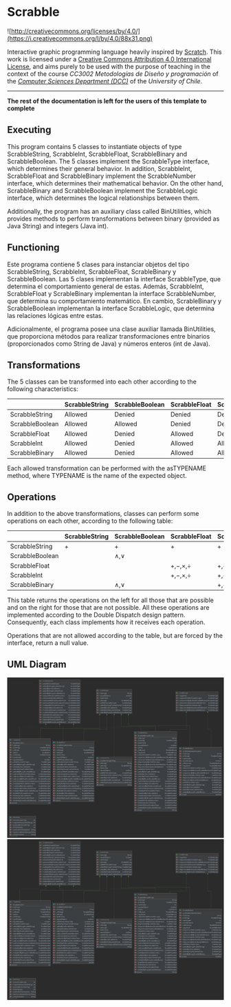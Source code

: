 # Scrabble

![http://creativecommons.org/licenses/by/4.0/](https://i.creativecommons.org/l/by/4.0/88x31.png)

Interactive graphic programming language heavily inspired by 
[Scratch](https://scratch.mit.edu).
This work is licensed under a
[Creative Commons Attribution 4.0 International License](http://creativecommons.org/licenses/by/4.0/), 
and aims purely to be used with the purpose of teaching in the context of the course 
_CC3002 Metodologías de Diseño y programación_ of the 
[_Computer Sciences Department (DCC)_](https://www.dcc.uchile.cl) of the 
_University of Chile_.

---

**The rest of the documentation is left for the users of this template to complete**



## Executing

This program contains 5 classes to instantiate objects of type ScrabbleString, ScrabbleInt, ScrabbleFloat, ScrabbleBinary and ScrabbleBoolean. The 5 classes implement the ScrabbleType interface, which determines their general behavior. In addition, ScrabbleInt, ScrabbleFloat and ScrabbleBinary implement the ScrabbleNumber interface, which determines their mathematical behavior. On the other hand, ScrabbleBinary and ScrabbleBoolean implement the ScrabbleLogic interface, which determines the logical relationships between them.

Additionally, the program has an auxiliary class called BinUtilities, which provides methods to perform transformations between binary (provided as Java String) and integers (Java int). 

## Functioning

Este programa contiene 5 clases para instanciar objetos del tipo ScrabbleString, ScrabbleInt, ScrabbleFloat,  ScrableBinary y ScrabbleBoolean. Las 5 clases implementan la interface ScrabbleType, que determina el comportamiento general de estas. Además, ScrabbleInt, ScrabbleFloat y ScrableBinary implementan la interface ScrabbleNumber, que determina su comportamiento matemático. En cambio, ScrableBinary y ScrabbleBoolean implementan la interface ScrabbleLogic, que determina las relaciones lógicas entre estas.

Adicionalmente, el programa posee una clase auxiliar llamada BinUtilities, que proporciona métodos para realizar transformaciones entre binarios (proporcionados como String de Java) y números enteros (int de Java). 

## Transformations
The 5 classes can be transformed into each other according to the following characteristics:

|                 | ScrabbleString | ScrabbleBoolean | ScrabbleFloat | ScrabbleInt | ScrabbleBinary |
|-----------------|----------------|-----------------|---------------|-------------|----------------|
| ScrabbleString  | Allowed        | Denied          | Denied        | Denied      | Denied         |
| ScrabbleBoolean | Allowed        | Allowed         | Denied        | Denied      | Denied         |
| ScrabbleFloat   | Allowed        | Denied          | Allowed       | Denied      | Denied         |
| ScrabbleInt     | Allowed        | Denied          | Allowed       | Allowed     | Allowed        |
| ScrabbleBinary  | Allowed        | Denied          | Allowed       | Allowed     | Allowed        |

Each allowed transformation can be performed with the asTYPENAME method, where TYPENAME is the name of the expected object.

## Operations

In addition to the above transformations, classes can perform some operations on each other, according to the following table:


|                 | ScrabbleString | ScrabbleBoolean | ScrabbleFloat | ScrabbleInt | ScrabbleBinary |
|-----------------|----------------|-----------------|---------------|-------------|----------------|
| ScrabbleString  |        +       |        +        |       +       |      +      |        +       |
| ScrabbleBoolean |                |       ∧,∨       |               |             |       ∧,∨      |
| ScrabbleFloat   |                |                 |    +,−,×,÷    |   +,−,×,÷   |     +,−,×,÷    |
| ScrabbleInt     |                |                 |    +,−,×,÷    |   +,−,×,÷   |     +,−,×,÷    |
| ScrabbleBinary  |                |       ∧,∨       |               |   +,−,×,÷   |     +,−,×,÷    |

This table returns the operations on the left for all those that are possible and on the right for those that are not possible. All these operations are implemented according to the Double Dispatch design pattern. Consequently, each class implements how it receives each operation. 

Operations that are not allowed according to the table, but are forced by the interface, return a null value.

## UML Diagram

![Alt text](./diagram.svg)
<img src="./diagram.svg">

